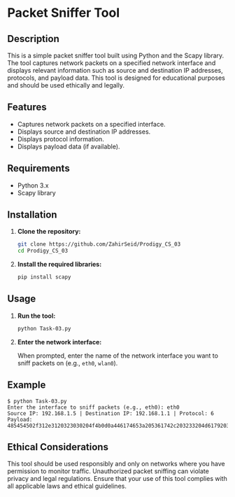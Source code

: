 # Packet Sniffer Tool

## Description

This is a simple packet sniffer tool built using Python and the Scapy library. The tool captures network packets on a specified network interface and displays relevant information such as source and destination IP addresses, protocols, and payload data. This tool is designed for educational purposes and should be used ethically and legally.

## Features

- Captures network packets on a specified interface.
- Displays source and destination IP addresses.
- Displays protocol information.
- Displays payload data (if available).

## Requirements

- Python 3.x
- Scapy library

## Installation

1. **Clone the repository:**

    ```sh
    git clone https://github.com/ZahirSeid/Prodigy_CS_03
    cd Prodigy_CS_03
    ```

2. **Install the required libraries:**

    ```sh
    pip install scapy
    ```

## Usage

1. **Run the tool:**

    ```sh
    python Task-03.py
    ```

2. **Enter the network interface:**

    When prompted, enter the name of the network interface you want to sniff packets on (e.g., `eth0`, `wlan0`).

## Example

```
$ python Task-03.py
Enter the interface to sniff packets (e.g., eth0): eth0
Source IP: 192.168.1.5 | Destination IP: 192.168.1.1 | Protocol: 6
Payload: 485454502f312e3120323030204f4b0d0a446174653a205361742c203233204d617920323032302031393a31303a323820474d540d0a5365727665723a204170616368652f322e342e34352028556e6978204c696e7578207838365f3634292053797374656d2f323032302e392e330d0a5669613a206d61696c746f3a2068656c6c6f4073756e63696c6f2e6e65740d0a436f6e74656e742d547970653a20746578742f68746d6c3b20636861727365743d7574662d380d0a0d0a
```

## Ethical Considerations

This tool should be used responsibly and only on networks where you have permission to monitor traffic. Unauthorized packet sniffing can violate privacy and legal regulations. Ensure that your use of this tool complies with all applicable laws and ethical guidelines.


